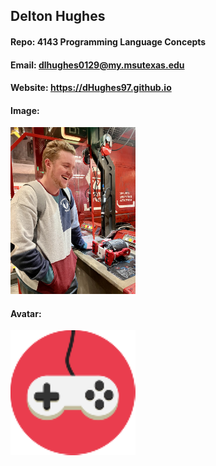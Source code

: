 ## Delton Hughes
#### Repo: 4143 Programming Language Concepts
#### Email: dlhughes0129@my.msutexas.edu
#### Website: https://dHughes97.github.io
#### Image:
<img src="/profile images/new_profile.jpg" width="200">



#### Avatar:
<img src="/profile images/gaming.png" width="200">

